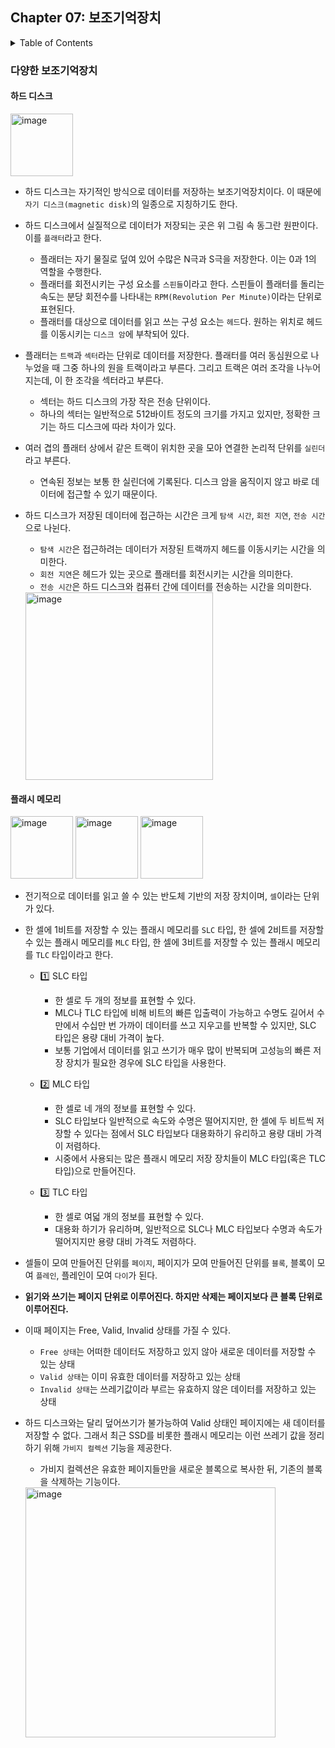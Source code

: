 <!--
bold 처리
** **

js 코드 작성
```js

```

링크
[보여질 단어](URL 주소)

형광펜 처리
` `
-->

## Chapter 07: 보조기억장치

<details>
<summary>Table of Contents</summary>

- 다양한 보조기억장치
  - 하드 디스크[:link:](#하드-디스크)
  - 플래시 메모리[:link:](#플래시-메모리)
- RAID의 정의와 종류[:link:]
  - RAID의 정의[:link:]
  - RAID의 종류[:link:]
  </details>

### 다양한 보조기억장치

#### 하드 디스크

<img width="100" alt="image" src="https://github.com/SeongHo-C/reading-books-for-programmers/assets/83394485/4bb5dbf5-af6d-4f8a-a2c0-7ed11626c9f2">

- 하드 디스크는 자기적인 방식으로 데이터를 저장하는 보조기억장치이다. 이 때문에 `자기 디스크(magnetic disk)`의 일종으로 지칭하기도 한다.
- 하드 디스크에서 실질적으로 데이터가 저장되는 곳은 위 그림 속 동그란 원판이다. 이를 `플래터`라고 한다.
  - 플래터는 자기 물질로 덮여 있어 수많은 N극과 S극을 저장한다. 이는 0과 1의 역할을 수행한다.
  - 플래터를 회전시키는 구성 요소를 `스핀들`이라고 한다. 스핀들이 플래터를 돌리는 속도는 분당 회전수를 나타내는 `RPM(Revolution Per Minute)`이라는 단위로 표현된다.
  - 플래터를 대상으로 데이터를 읽고 쓰는 구성 요소는 `헤드`다. 원하는 위치로 헤드를 이동시키는 `디스크 암`에 부착되어 있다.
- 플래터는 `트랙`과 `섹터`라는 단위로 데이터를 저장한다. 플래터를 여러 동심원으로 나누었을 때 그중 하나의 원을 트랙이라고 부른다. 그리고 트랙은 여러 조각을 나누어지는데, 이 한 조각을 섹터라고 부른다.
  - 섹터는 하드 디스크의 가장 작은 전송 단위이다.
  - 하나의 섹터는 일반적으로 512바이트 정도의 크기를 가지고 있지만, 정확한 크기는 하드 디스크에 따라 차이가 있다.
- 여러 겹의 플래터 상에서 같은 트랙이 위치한 곳을 모아 연결한 논리적 단위를 `실린더`라고 부른다.
  - 연속된 정보는 보통 한 실린더에 기록된다. 디스크 암을 움직이지 않고 바로 데이터에 접근할 수 있기 때문이다.
- 하드 디스크가 저장된 데이터에 접근하는 시간은 크게 `탐색 시간`, `회전 지연`, `전송 시간`으로 나뉜다.

  - `탐색 시간`은 접근하려는 데이터가 저장된 트랙까지 헤드를 이동시키는 시간을 의미한다.
  - `회전 지연`은 헤드가 있는 곳으로 플래터를 회전시키는 시간을 의미한다.
  - `전송 시간`은 하드 디스크와 컴퓨터 간에 데이터를 전송하는 시간을 의미한다.

  <img width="300" alt="image" src="https://github.com/SeongHo-C/reading-books-for-programmers/assets/83394485/4f9f280d-0304-4cf9-8dc3-37cf50ddeccc">

#### 플래시 메모리

<img width="100" alt="image" src="https://github.com/SeongHo-C/reading-books-for-programmers/assets/83394485/b8bb1eff-f519-4d7f-9eea-afca42aca427">
<img width="100" alt="image" src="https://github.com/SeongHo-C/reading-books-for-programmers/assets/83394485/1ec456ba-7585-4025-ab98-6522d8656c4a">
<img width="100" alt="image" src="https://github.com/SeongHo-C/reading-books-for-programmers/assets/83394485/2b301f92-22cd-4ac6-bdc7-edff37954968">

- 전기적으로 데이터를 읽고 쓸 수 있는 반도체 기반의 저장 장치이며, `셀`이라는 단위가 있다.
- 한 셀에 1비트를 저장할 수 있는 플래시 메모리를 `SLC` 타입, 한 셀에 2비트를 저장할 수 있는 플래시 메모리를 `MLC` 타입, 한 셀에 3비트를 저장할 수 있는 플래시 메모리를 `TLC` 타입이라고 한다.

  - 1️⃣ SLC 타입

    - 한 셀로 두 개의 정보를 표현할 수 있다.
    - MLC나 TLC 타입에 비해 비트의 빠른 입출력이 가능하고 수명도 길어서 수만에서 수십만 번 가까이 데이터를 쓰고 지우고를 반복할 수 있지만, SLC 타입은 용량 대비 가격이 높다.
    - 보통 기업에서 데이터를 읽고 쓰기가 매우 많이 반복되며 고성능의 빠른 저장 장치가 필요한 경우에 SLC 타입을 사용한다.

  - 2️⃣ MLC 타입

    - 한 셀로 네 개의 정보를 표현할 수 있다.
    - SLC 타입보다 일반적으로 속도와 수명은 떨어지지만, 한 셀에 두 비트씩 저장할 수 있다는 점에서 SLC 타입보다 대용화하기 유리하고 용량 대비 가격이 저렴하다.
    - 시중에서 사용되는 많은 플래시 메모리 저장 장치들이 MLC 타입(혹은 TLC 타입)으로 만들어진다.

  - 3️⃣ TLC 타입

    - 한 셀로 여덟 개의 정보를 표현할 수 있다.
    - 대용화 하기가 유리하며, 일반적으로 SLC나 MLC 타입보다 수명과 속도가 떨어지지만 용량 대비 가격도 저렴하다.

- 셀들이 모여 만들어진 단위를 `페이지`, 페이지가 모여 만들어진 단위를 `블록`, 블록이 모여 `플레인`, 플레인이 모여 `다이`가 된다.
- **읽기와 쓰기는 페이지 단위로 이루어진다. 하지만 삭제는 페이지보다 큰 블록 단위로 이루어진다.**
- 이때 페이지는 Free, Valid, Invalid 상태를 가질 수 있다.
  - `Free 상태`는 어떠한 데이터도 저장하고 있지 않아 새로운 데이터를 저장할 수 있는 상태
  - `Valid 상태`는 이미 유효한 데이터를 저장하고 있는 상태
  - `Invalid 상태`는 쓰레기값이라 부르는 유효하지 않은 데이터를 저장하고 있는 상태
- 하드 디스크와는 달리 덮어쓰기가 불가능하여 Valid 상태인 페이지에는 새 데이터를 저장할 수 없다. 그래서 최근 SSD를 비롯한 플래시 메모리는 이런 쓰레기 값을 정리하기 위해 `가비지 컬렉션` 기능을 제공한다.

  - 가비지 컬렉션은 유효한 페이지들만을 새로운 블록으로 복사한 뒤, 기존의 블록을 삭제하는 기능이다.

  <img width="400" alt="image" src="https://github.com/SeongHo-C/reading-books-for-programmers/assets/83394485/0034f67d-e15c-490d-89af-4d1f8209153a">
